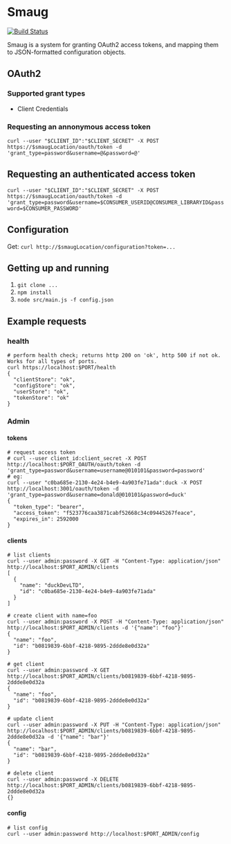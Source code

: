 # Smaug

[![Build Status](https://travis-ci.org/DBCDK/smaug.svg?branch=master)](https://travis-ci.org/DBCDK/smaug)

Smaug is a system for granting OAuth2 access tokens, and mapping them to JSON-formatted configuration objects.


## OAuth2

### Supported grant types

* Client Credentials


### Requesting an annonymous access token

`curl --user "$CLIENT_ID":"$CLIENT_SECRET" -X POST https://$smaugLocation/oauth/token -d 'grant_type=password&username=@&password=@'`

## Requesting an authenticated access token

`curl --user "$CLIENT_ID":"$CLIENT_SECRET" -X POST https://$smaugLocation/oauth/token -d 'grant_type=password&username=$CONSUMER_USERID@CONSUMER_LIBRARYID&password=$CONSUMER_PASSWORD'`

## Configuration

Get: `curl http://$smaugLocation/configuration?token=...`


## Getting up and running

1. `git clone ...`
2. `npm install`
3. `node src/main.js -f config.json`


## Example requests

### health

```
# perform health check; returns http 200 on 'ok', http 500 if not ok. Works for all types of ports.
curl https://localhost:$PORT/health
{
  "clientStore": "ok",
  "configStore": "ok",
  "userStore": "ok",
  "tokenStore": "ok"
}
```

### Admin

#### tokens

```
# request access token
# curl --user client_id:client_secret -X POST http://localhost:$PORT_OAUTH/oauth/token -d 'grant_type=password&username=username@010101&password=password'
# eg:
curl --user "c0ba685e-2130-4e24-b4e9-4a903fe71ada":duck -X POST http://localhost:3001/oauth/token -d 'grant_type=password&username=donald@010101&password=duck'
{
  "token_type": "bearer",
  "access_token": "f523776caa3871cabf52668c34c09445267feace",
  "expires_in": 2592000
}
```

#### clients

```
# list clients
curl --user admin:password -X GET -H "Content-Type: application/json" http://localhost:$PORT_ADMIN/clients
[
  {
    "name": "duckDevLTD",
    "id": "c0ba685e-2130-4e24-b4e9-4a903fe71ada"
  }
]
```

```
# create client with name=foo
curl --user admin:password -X POST -H "Content-Type: application/json" http://localhost:$PORT_ADMIN/clients -d '{"name": "foo"}'
{
  "name": "foo",
  "id": "b0819839-6bbf-4218-9895-2ddde8e0d32a"
}
```

```
# get client
curl --user admin:password -X GET http://localhost:$PORT_ADMIN/clients/b0819839-6bbf-4218-9895-2ddde8e0d32a
{
  "name": "foo",
  "id": "b0819839-6bbf-4218-9895-2ddde8e0d32a"
}
```

```
# update client
curl --user admin:password -X PUT -H "Content-Type: application/json" http://localhost:$PORT_ADMIN/clients/b0819839-6bbf-4218-9895-2ddde8e0d32a -d '{"name": "bar"}'
{
  "name": "bar",
  "id": "b0819839-6bbf-4218-9895-2ddde8e0d32a"
}
```

```
# delete client
curl --user admin:password -X DELETE http://localhost:$PORT_ADMIN/clients/b0819839-6bbf-4218-9895-2ddde8e0d32a
{}
```

#### config

```
# list config
curl --user admin:password http://localhost:$PORT_ADMIN/config
```
